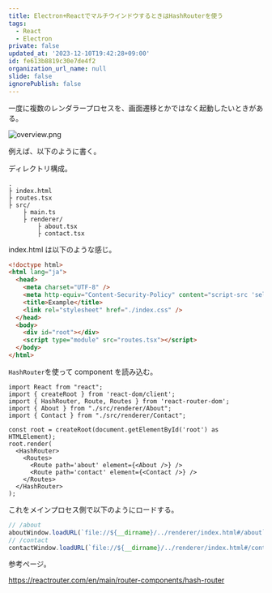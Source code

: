 ```yaml
---
title: Electron+ReactでマルチウインドウするときはHashRouterを使う
tags:
  - React
  - Electron
private: false
updated_at: '2023-12-10T19:42:28+09:00'
id: fe613b8819c30e7de4f2
organization_url_name: null
slide: false
ignorePublish: false
---
```


一度に複数のレンダラープロセスを、画面遷移とかではなく起動したいときがある。

![overview.png](https://qiita-image-store.s3.ap-northeast-1.amazonaws.com/0/59081/e7d24a5d-16b3-bddd-d92d-722bec7505de.png)

例えば、以下のように書く。

ディレクトリ構成。

```
.
├ index.html
├ routes.tsx
├ src/
    ├ main.ts
    ├ renderer/
        ├ about.tsx
        ├ contact.tsx
```

index.html は以下のような感じ。

```html
<!doctype html>
<html lang="ja">
  <head>
    <meta charset="UTF-8" />
    <meta http-equiv="Content-Security-Policy" content="script-src 'self' 'unsafe-inline'" />
    <title>Example</title>
    <link rel="stylesheet" href="./index.css" />
  </head>
  <body>
    <div id="root"></div>
    <script type="module" src="routes.tsx"></script>
  </body>
</html>
```

`HashRouter`を使って component を読み込む。

```jsx:routes.tsx
import React from "react";
import { createRoot } from 'react-dom/client';
import { HashRouter, Route, Routes } from 'react-router-dom';
import { About } from "./src/renderer/About";
import { Contact } from "./src/renderer/Contact";

const root = createRoot(document.getElementById('root') as HTMLElement);
root.render(
  <HashRouter>
    <Routes>
      <Route path='about' element={<About />} />
      <Route path='contact' element={<Contact />} />
    </Routes>
  </HashRouter>
);
```

これをメインプロセス側で以下のようにロードする。

```js:main.ts
// /about
aboutWindow.loadURL(`file://${__dirname}/../renderer/index.html#/about`);
// /contact
contactWindow.loadURL(`file://${__dirname}/../renderer/index.html#/contact`);
```

参考ページ。

https://reactrouter.com/en/main/router-components/hash-router
